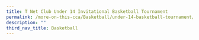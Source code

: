 ```yaml
---
title: T Net Club Under 14 Invitational Basketball Tournament
permalink: /more-on-this-cca/Basketball/under-14-basketball-tournament/
description: ""
third_nav_title: Basketball
---
```


